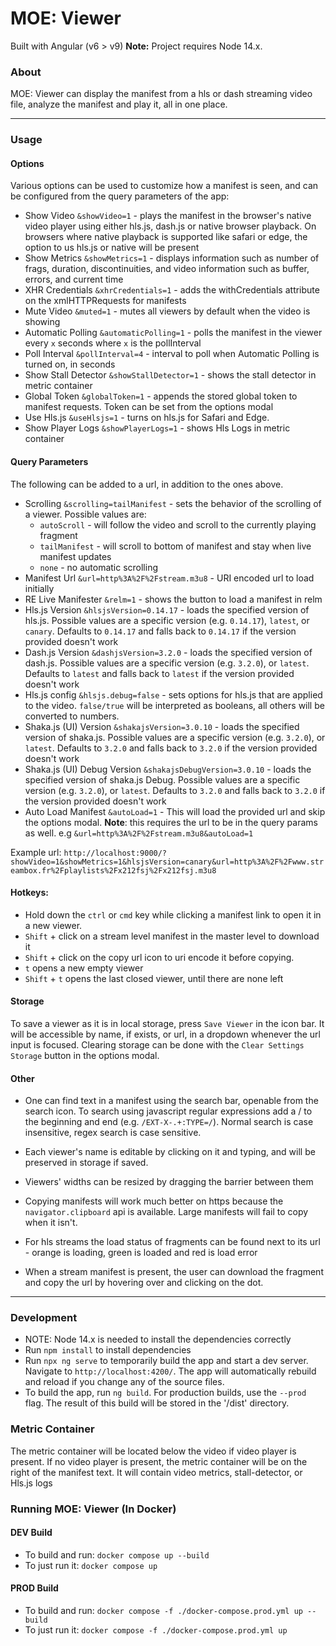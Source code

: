 # MOE: Viewer

Built with Angular (v6 > v9)
**Note:** Project requires Node 14.x.

### About

MOE: Viewer can display the manifest from a hls or dash streaming video file, analyze the manifest and play it, all in one place.

---

### Usage

#### Options

Various options can be used to customize how a manifest is seen, and can be configured from the query parameters of the app:

- Show Video `&showVideo=1` - plays the manifest in the browser's native video player using either hls.js, dash.js or native browser playback. On browsers where native playback is supported like safari or edge, the option to us hls.js or native will be present
- Show Metrics `&showMetrics=1` - displays information such as number of frags, duration, discontinuities, and video information such as buffer, errors, and current time
- XHR Credentials `&xhrCredentials=1` - adds the withCredentials attribute on the xmlHTTPRequests for manifests
- Mute Video `&muted=1` - mutes all viewers by default when the video is showing
- Automatic Polling `&automaticPolling=1` - polls the manifest in the viewer every `x` seconds where `x` is the pollInterval
- Poll Interval `&pollInterval=4` - interval to poll when Automatic Polling is turned on, in seconds
- Show Stall Detector `&showStallDetector=1` - shows the stall detector in metric container
- Global Token `&globalToken=1` - appends the stored global token to manifest requests. Token can be set from the options modal
- Use Hls.js `&useHlsjs=1` - turns on hls.js for Safari and Edge.
- Show Player Logs `&showPlayerLogs=1` - shows Hls Logs in metric container

#### Query Parameters

The following can be added to a url, in addition to the ones above.

- Scrolling `&scrolling=tailManifest` - sets the behavior of the scrolling of a viewer. Possible values are:
  - `autoScroll` - will follow the video and scroll to the currently playing fragment
  - `tailManifest` - will scroll to bottom of manifest and stay when live manifest updates
  - `none` - no automatic scrolling
- Manifest Url `&url=http%3A%2F%2Fstream.m3u8` - URI encoded url to load initially
- RE Live Manifester `&relm=1` - shows the button to load a manifest in relm
- Hls.js Version `&hlsjsVersion=0.14.17` - loads the specified version of hls.js. Possible values are a specific version (e.g. `0.14.17`), `latest`, or `canary`. Defaults to `0.14.17` and falls back to `0.14.17` if the version provided doesn't work
- Dash.js Version `&dashjsVersion=3.2.0` - loads the specified version of dash.js. Possible values are a specific version (e.g. `3.2.0`), or `latest`. Defaults to `latest` and falls back to `latest` if the version provided doesn't work
- Hls.js config `&hlsjs.debug=false` - sets options for hls.js that are applied to the video. `false/true` will be interpreted as booleans, all others will be converted to numbers.
- Shaka.js (UI) Version `&shakajsVersion=3.0.10` - loads the specified version of shaka.js. Possible values are a specific version (e.g. `3.2.0`), or `latest`. Defaults to `3.2.0` and falls back to `3.2.0` if the version provided doesn't work
- Shaka.js (UI) Debug Version `&shakajsDebugVersion=3.0.10` - loads the specified version of shaka.js Debug. Possible values are a specific version (e.g. `3.2.0`), or `latest`. Defaults to `3.2.0` and falls back to `3.2.0` if the version provided doesn't work
- Auto Load Manifest `&autoLoad=1` - This will load the provided url and skip the options modal. **Note**: this requires the url to be in the query params as well. e.g `&url=http%3A%2F%2Fstream.m3u8&autoLoad=1`

Example url:
`http://localhost:9000/?showVideo=1&showMetrics=1&hlsjsVersion=canary&url=http%3A%2F%2Fwww.streambox.fr%2Fplaylists%2Fx212fsj%2Fx212fsj.m3u8`

#### Hotkeys:

- Hold down the `ctrl` or `cmd` key while clicking a manifest link to open it in a new viewer.
- `Shift` + click on a stream level manifest in the master level to download it
- `Shift` + click on the copy url icon to uri encode it before copying.
- `t` opens a new empty viewer
- `Shift` + `t` opens the last closed viewer, until there are none left

#### Storage

To save a viewer as it is in local storage, press `Save Viewer` in the icon bar. It will be accessible by name, if exists, or url, in a dropdown whenever the url input is focused. Clearing storage can be done with the `Clear Settings Storage` button in the options modal.

#### Other

- One can find text in a manifest using the search bar, openable from the search icon. To search using javascript regular expressions add a / to the beginning and end (e.g. `/EXT-X-.+:TYPE=/`). Normal search is case insensitive, regex search is case sensitive.

- Each viewer's name is editable by clicking on it and typing, and will be preserved in storage if saved.
- Viewers' widths can be resized by dragging the barrier between them
- Copying manifests will work much better on https because the `navigator.clipboard` api is available. Large manifests will fail to copy when it isn't.
- For hls streams the load status of fragments can be found next to its url - orange is loading, green is loaded and red is load error
- When a stream manifest is present, the user can download the fragment and copy the url by hovering over and clicking on the dot.

---

### Development

- NOTE: Node 14.x is needed to install the dependencies correctly
- Run `npm install` to install dependencies
- Run `npx ng serve` to temporarily build the app and start a dev server. Navigate to `http://localhost:4200/`. The app will automatically rebuild and reload if you change any of the source files.
- To build the app, run `ng build`. For production builds, use the `--prod` flag. The result of this build will be stored in the '/dist' directory.

### Metric Container

The metric container will be located below the video if video player is present. If no video player is present, the metric container will be on the right of the manifest text. It will contain video metrics, stall-detector, or Hls.js logs

### Running MOE: Viewer (In Docker)

#### DEV Build

- To build and run: `docker compose up --build`
- To just run it: `docker compose up`

#### PROD Build

- To build and run: `docker compose -f ./docker-compose.prod.yml up --build`
- To just run it: `docker compose -f ./docker-compose.prod.yml up`
